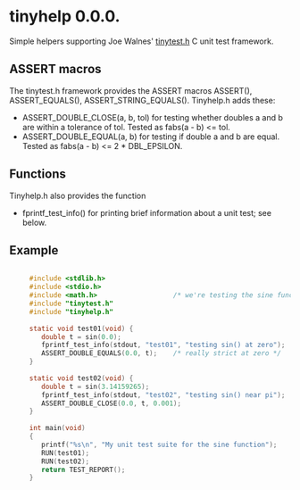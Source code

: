 # tinyhelp 0.0.0.

Simple helpers supporting Joe Walnes'
[tinytest.h](https://github.com/joewalnes/tinytest) C unit test framework.

## ASSERT macros

The tinytest.h framework provides the ASSERT macros ASSERT(), ASSERT\_EQUALS(),
ASSERT\_STRING\_EQUALS(). Tinyhelp.h adds these:

*   ASSERT\_DOUBLE\_CLOSE(a, b, tol) for testing whether doubles a and b are
    within a tolerance of tol. Tested as fabs(a - b) <= tol.
*   ASSERT\_DOUBLE\_EQUAL(a, b) for testing if double a and b are equal. Tested
    as fabs(a - b) <= 2 * DBL\_EPSILON.

## Functions

Tinyhelp.h also provides the function

*   fprintf\_test\_info() for printing brief information about a unit test; see
    below.

## Example

```c

     #include <stdlib.h>
     #include <stdio.h>
     #include <math.h>                   /* we're testing the sine function */
     #include "tinytest.h"
     #include "tinyhelp.h"
     
     static void test01(void) {
        double t = sin(0.0);
        fprintf_test_info(stdout, "test01", "testing sin() at zero");
        ASSERT_DOUBLE_EQUALS(0.0, t);    /* really strict at zero */
     }
     
     static void test02(void) {
        double t = sin(3.14159265);
        fprintf_test_info(stdout, "test02", "testing sin() near pi");
        ASSERT_DOUBLE_CLOSE(0.0, t, 0.001);
     }
     
     int main(void)
     {
        printf("%s\n", "My unit test suite for the sine function");
        RUN(test01);
        RUN(test02);
        return TEST_REPORT();
     }

```
